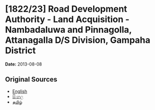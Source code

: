 # [1822/23] Road Development Authority - Land Acquisition - Nambadaluwa and Pinnagolla, Attanagalla D/S Division, Gampaha District

**Date:** 2013-08-08

## Original Sources

- [English](https://documents.gov.lk/view/extra-gazettes/2013/8/1822-23_E.pdf)
- [සිංහල](https://documents.gov.lk/view/extra-gazettes/2013/8/1822-23_S.pdf)
- [தமிழ்](https://documents.gov.lk/view/extra-gazettes/2013/8/1822-23_T.pdf)
